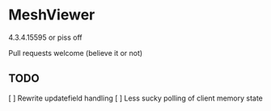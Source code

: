 # MeshViewer

4.3.4.15595 or piss off

Pull requests welcome (believe it or not)

## TODO
[ ] Rewrite updatefield handling
[ ] Less sucky polling of client memory state
